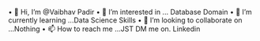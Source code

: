 •	👋 Hi, I’m @Vaibhav Padir
•	👀 I’m interested in ... Database Domain
•	🌱 I’m currently learning ...Data Science Skills
•	💞️ I’m looking to collaborate on ...Nothing
•	📫 How to reach me ...JST DM me on. Linkedin
